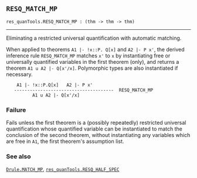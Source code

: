 ## `RESQ_MATCH_MP`

``` hol4
res_quanTools.RESQ_MATCH_MP : (thm -> thm -> thm)
```

------------------------------------------------------------------------

Eliminating a restricted universal quantification with automatic
matching.

When applied to theorems `A1 |- !x::P. Q[x]` and `A2 |- P x'`, the
derived inference rule `RESQ_MATCH_MP` matches `x'` to `x` by
instantiating free or universally quantified variables in the first
theorem (only), and returns a theorem `A1 u A2 |- Q[x'/x]`. Polymorphic
types are also instantiated if necessary.

``` hol4
    A1 |- !x::P.Q[x]   A2 |- P x'
   --------------------------------------  RESQ_MATCH_MP
          A1 u A2 |- Q[x'/x]
```

### Failure

Fails unless the first theorem is a (possibly repeatedly) restricted
universal quantification whose quantified variable can be instantiated
to match the conclusion of the second theorem, without instantiating any
variables which are free in `A1`, the first theorem's assumption list.

### See also

[`Drule.MATCH_MP`](#Drule.MATCH_MP),
[`res_quanTools.RESQ_HALF_SPEC`](#res_quanTools.RESQ_HALF_SPEC)
